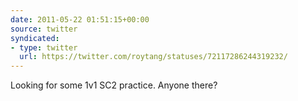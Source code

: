 ```yaml
---
date: 2011-05-22 01:51:15+00:00
source: twitter
syndicated:
- type: twitter
  url: https://twitter.com/roytang/statuses/72117286244319232/
---
```


Looking for some 1v1 SC2 practice. Anyone there?